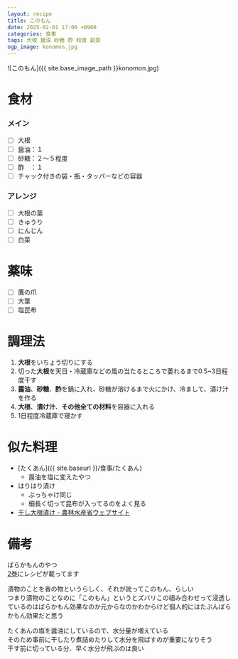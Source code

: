 ```yaml
---
layout: recipe
title: このもん
date: 2025-02-01 17:00 +0900
categories: 食事
tags: 大根 醤油 砂糖 酢 和食 副菜
ogp_image: konomon.jpg
---
```

![このもん]({{ site.base_image_path }}konomon.jpg)

# 食材
### メイン
- [ ] 大根
- [ ] 醤油：１
- [ ] 砂糖：２～５程度
- [ ] 酢　：１
- [ ] チャック付きの袋・瓶・タッパーなどの容器

### アレンジ
- [ ] 大根の葉
- [ ] きゅうり
- [ ] にんじん
- [ ] 白菜

# 薬味
- [ ] 鷹の爪
- [ ] 大葉
- [ ] 塩昆布

# 調理法
1. **大根**をいちょう切りにする
2. 切った**大根**を天日・冷蔵庫などの風の当たるところで萎れるまで0.5~3日程度干す
3. **醤油**、**砂糖**、**酢**を鍋に入れ、砂糖が溶けるまで火にかけ、冷まして、漬け汁を作る
4. **大根**、**漬け汁**、**その他全ての材料**を容器に入れる
5. 1日程度冷蔵庫で寝かす

# 似た料理
- [たくあん]({{ site.baseurl }}/食事/たくあん)
  - 醤油を塩に変えたやつ
- はりはり漬け
  - ぶっちゃけ同じ
  - 細長く切って昆布が入ってるのをよく見る
- [干し大根漬け - 農林水産省ウェブサイト](https://www.maff.go.jp/j/keikaku/syokubunka/k_ryouri/search_menu/menu/hoshi_daikon_zuke_niigata.html)

# 備考
ばらかもんのやつ  
[2巻](https://www.kinokuniya.co.jp/f/dsg-08-9985436954)にレシピが載ってます  

漬物のことを香の物というらしく、それが訛ってこのもん、らしい  
つまり漬物のことなのに「このもん」というとズバリこの組み合わせって浸透しているのはばらかもん効果なのか元からなのかわからけど個人的にはたぶんばらかもん効果だと思う  

たくあんの塩を醤油にしているので、水分量が増えている  
そのため事前に干したり煮詰めたりして水分を飛ばすのが重要になりそう  
干す前に切っている分、早く水分が飛ぶのは良い  